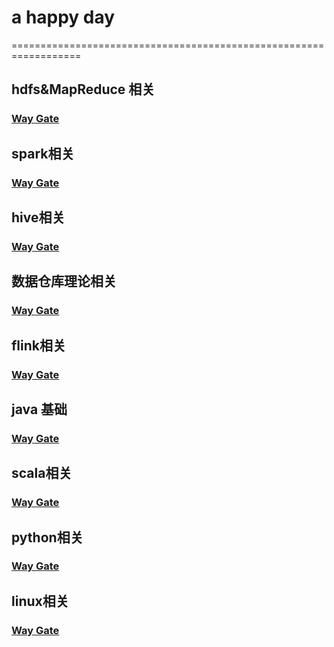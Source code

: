# a happy day  
==================================================================  
## hdfs&MapReduce 相关  
### [Way Gate](/hdfs/hdfs.md)  
## spark相关  
### [Way Gate](/spark/spark.md)  
## hive相关  
### [Way Gate](/hive/hive.md)  
## 数据仓库理论相关  
### [Way Gate](/database/database.md)
## flink相关  
### [Way Gate](/flink/flink.md)
## java 基础  
### [Way Gate](/java/java.md)
## scala相关  
### [Way Gate](/scala/scala.md)
## python相关  
### [Way Gate](/python/python.md)
## linux相关  
### [Way Gate](/linux/linux.md)



